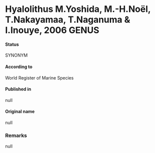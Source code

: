 Hyalolithus M.Yoshida, M.-H.Noël, T.Nakayamaa, T.Naganuma & I.Inouye, 2006 GENUS
=======

#### Status
SYNONYM

#### According to
World Register of Marine Species

#### Published in
null

#### Original name
null

### Remarks
null